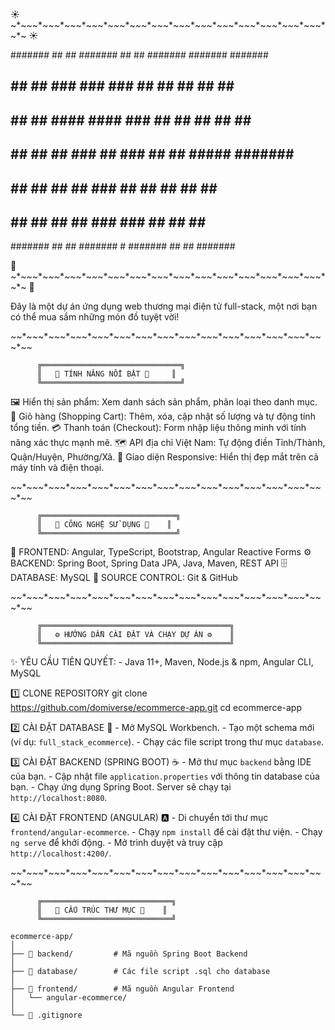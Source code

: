 
☀️ ~*~*~*~*~*~*~*~*~*~*~*~*~*~*~*~*~*~*~*~*~*~*~*~*~*~*~*~*~*~*~*~*~*~*~*~*~*~*~*~*~*~*~*~*~ ☀️


####### ## ## ####### ## ## ####### ####### #######
## ## ## ### ### ### ## ## ## ## ## ##
## ## ## #### #### ### ## ## ## ## ## ##
## ## ## ## ### ## ### ## ## ##### ####### #####
## ## ## ## ## ### ## ## ## ## ## ##
## ## ## ## ## ### ### ## ## ## ##
####### ## ## ####### # ####### ## ## #######
 

🌸 ~*~*~*~*~*~*~*~*~*~*~*~*~*~*~*~*~*~*~*~*~*~*~*~*~*~*~*~*~*~*~*~*~*~*~*~*~*~*~*~*~*~*~*~*~ 🌸

Đây là một dự án ứng dụng web thương mại điện tử full-stack, một nơi bạn có thể mua sắm những món đồ tuyệt vời!

*~*~*~*~*~*~*~*~*~*~*~*~*~*~*~*~*~*~*~*~*~*~*~*~*~*~*~*~*~*~*~*~*~*~*~*~*~*~*~*~*~*~*~*~*~*~*

          ╔═══════════════════════════════╗
          ║   🚀 TÍNH NĂNG NỔI BẬT 🚀     ║
          ╚═══════════════════════════════╝

🖼️  Hiển thị sản phẩm: Xem danh sách sản phẩm, phân loại theo danh mục.
🛒  Giỏ hàng (Shopping Cart): Thêm, xóa, cập nhật số lượng và tự động tính tổng tiền.
💳  Thanh toán (Checkout): Form nhập liệu thông minh với tính năng xác thực mạnh mẽ.
🗺️  API địa chỉ Việt Nam: Tự động điền Tỉnh/Thành, Quận/Huyện, Phường/Xã.
📱  Giao diện Responsive: Hiển thị đẹp mắt trên cả máy tính và điện thoại.

*~*~*~*~*~*~*~*~*~*~*~*~*~*~*~*~*~*~*~*~*~*~*~*~*~*~*~*~*~*~*~*~*~*~*~*~*~*~*~*~*~*~*~*~*~*~*

          ╔══════════════════════════════╗
          ║   🧰 CÔNG NGHỆ SỬ DỤNG 🧰    ║
          ╚══════════════════════════════╝

🎨 FRONTEND: Angular, TypeScript, Bootstrap, Angular Reactive Forms
⚙️ BACKEND: Spring Boot, Spring Data JPA, Java, Maven, REST API
🗄️ DATABASE: MySQL
🐙 SOURCE CONTROL: Git & GitHub

*~*~*~*~*~*~*~*~*~*~*~*~*~*~*~*~*~*~*~*~*~*~*~*~*~*~*~*~*~*~*~*~*~*~*~*~*~*~*~*~*~*~*~*~*~*~*

          ╔══════════════════════════════════════════╗
          ║   ⚙️ HƯỚNG DẪN CÀI ĐẶT VÀ CHẠY DỰ ÁN ⚙️    ║
          ╚══════════════════════════════════════════╝

✨ YÊU CẦU TIÊN QUYẾT:
    - Java 11+, Maven, Node.js & npm, Angular CLI, MySQL

1️⃣  CLONE REPOSITORY
    git clone https://github.com/domiverse/ecommerce-app.git
    cd ecommerce-app

2️⃣  CÀI ĐẶT DATABASE 💾
    - Mở MySQL Workbench.
    - Tạo một schema mới (ví dụ: `full_stack_ecommerce`).
    - Chạy các file script trong thư mục `database`.

3️⃣  CÀI ĐẶT BACKEND (SPRING BOOT) ☕
    - Mở thư mục `backend` bằng IDE của bạn.
    - Cập nhật file `application.properties` với thông tin database của bạn.
    - Chạy ứng dụng Spring Boot. Server sẽ chạy tại `http://localhost:8080`.

4️⃣  CÀI ĐẶT FRONTEND (ANGULAR) 🅰️
    - Di chuyển tới thư mục `frontend/angular-ecommerce`.
    - Chạy `npm install` để cài đặt thư viện.
    - Chạy `ng serve` để khởi động.
    - Mở trình duyệt và truy cập `http://localhost:4200/`.

*~*~*~*~*~*~*~*~*~*~*~*~*~*~*~*~*~*~*~*~*~*~*~*~*~*~*~*~*~*~*~*~*~*~*~*~*~*~*~*~*~*~*~*~*~*~*

          ╔═════════════════════════════╗
          ║   📁 CẤU TRÚC THƯ MỤC 📁    ║
          ╚═════════════════════════════╝

    ecommerce-app/
    │
    ├── 📁 backend/         # Mã nguồn Spring Boot Backend
    │
    ├── 📁 database/        # Các file script .sql cho database
    │
    ├── 📁 frontend/        # Mã nguồn Angular Frontend
    │   └── angular-ecommerce/
    │
    └── 📄 .gitignore
